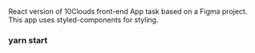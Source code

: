 React version of 10Clouds front-end App task based on a Figma project.
This app uses styled-components for styling.

### yarn start

